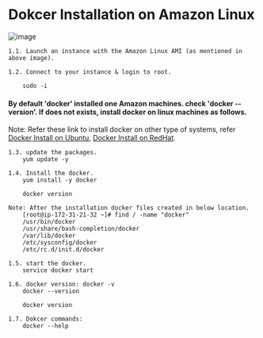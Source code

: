 # Dokcer Installation on Amazon Linux 

![image](https://user-images.githubusercontent.com/24622526/121276352-2693f580-c8ec-11eb-9041-0677715cc027.png)


	1.1. Launch an instance with the Amazon Linux AMI (as mentioned in above image).

	1.2. Connect to your instance & login to root.
  
		sudo -i
		
#### By default 'docker' installed one Amazon machines. check 'docker --version'. If does not exists, install docker on linux machines as follows. 
Note: Refer these link to install docker on other type of systems, refer [Docker Install on Ubuntu](1.1.Dokcer-Installation-Ubuntu.md), [Docker Install on RedHat](1.2.Dokcer-Installation-RedHat.md).

	1.3. update the packages.
		yum update -y

	1.4. Install the docker.
		yum install -y docker
		
		docker version

	Note: After the installation docker files created in below location.
		[root@ip-172-31-21-32 ~]# find / -name "docker"
		/usr/bin/docker
		/usr/share/bash-completion/docker
		/var/lib/docker
		/etc/sysconfig/docker
		/etc/rc.d/init.d/docker	        

	1.5. start the docker.
		service docker start

	1.6. docker version: docker -v
		docker --version
		
		docker version

	1.7. Dokcer commands:
		docker --help
